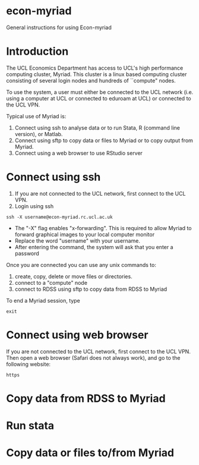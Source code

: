 # econ-myriad
General instructions for using Econ-myriad

# Introduction
The UCL Economics Department has access to UCL's high performance computing cluster, Myriad. This cluster is a linux based computing cluster consisting of several login nodes and hundreds
of ``compute" nodes. 

To use the system, a user must either be connected to the UCL network (i.e. using a computer at UCL or connected to eduroam at UCL) or connected to the UCL VPN.

Typical use of Myriad is:
1. Connect using ssh to analyse data or to run Stata, R (command line version), or Matlab.
2. Connect using sftp to copy data or files to Myriad or to copy output from Myriad.
3. Connect using a web browser to use RStudio server

# Connect using ssh
1. If you are not connected to the UCL network, first connect to the UCL VPN.
2. Login using ssh

````
ssh -X username@econ-myriad.rc.ucl.ac.uk
````

* The "-X" flag enables "x-forwarding". This is required to allow Myriad to forward graphical images to your local computer monitor
* Replace the word "username" with your username.
* After entering the command, the system will ask that you enter a password

Once you are connected you can use any unix commands to: 
1. create, copy, delete or move files or directories.
2. connect to a "compute" node
3. connect to RDSS using sftp to copy data from RDSS to Myriad

To end a Myriad session, type

````
exit
````

# Connect using web browser
If you are not connected to the UCL network, first connect to the UCL VPN. Then open a web browser (Safari does not always work), and go to the following website:
````
https
````
# Copy data from RDSS to Myriad
# Run stata
# Copy data or files to/from Myriad
